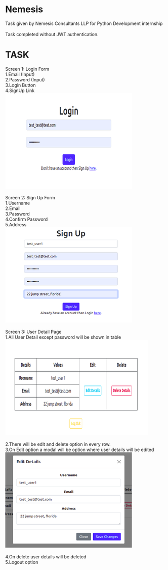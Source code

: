 # Nemesis
Task given by Nemesis Consultants LLP for Python Development internship\
\
Task completed without JWT authentication.

# TASK

 Screen 1: Login Form\
1.Email (Input)\
2.Password (Input)\
3.Login Button\
4.SignUp Link\
<img src="ss1.png" alt="Login Page" width="400" height="300">\
\
Screen 2: Sign Up Form\
1.Username\
2.Email\
3.Password\
4.Confirm Password\
5.Address\
<img src="ss2.png" alt="SignUP Page" width="400" height="300">\
\
Screen 3: User Detail Page\
1.All User Detail except password will be shown in table\
<img src="ss3.png" alt="Details Table" width="450" height="300">\
\
2.There will be edit and delete option in every row.\
3.On Edit option a modal will be option where user details will be edited\
<img src="ss4.png" alt="Edit Details" width="400" height="300">\
\
4.On delete user details will be deleted\
5.Logout option
